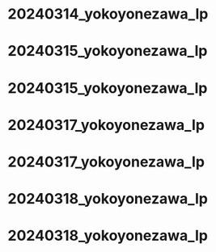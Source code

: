 # 20240314_yokoyonezawa_lp
# 20240315_yokoyonezawa_lp
# 20240315_yokoyonezawa_lp
# 20240317_yokoyonezawa_lp
# 20240317_yokoyonezawa_lp
# 20240318_yokoyonezawa_lp
# 20240318_yokoyonezawa_lp
